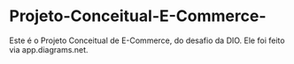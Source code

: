 # Projeto-Conceitual-E-Commerce-

Este é o Projeto Conceitual de E-Commerce, do desafio da DIO. Ele foi feito via app.diagrams.net.
